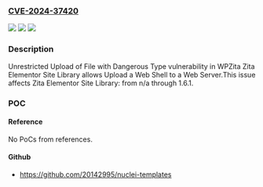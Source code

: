 ### [CVE-2024-37420](https://cve.mitre.org/cgi-bin/cvename.cgi?name=CVE-2024-37420)
![](https://img.shields.io/static/v1?label=Product&message=Zita%20Elementor%20Site%20Library&color=blue)
![](https://img.shields.io/static/v1?label=Version&message=n%2Fa&color=blue)
![](https://img.shields.io/static/v1?label=Vulnerability&message=CWE-434%20Unrestricted%20Upload%20of%20File%20with%20Dangerous%20Type&color=brighgreen)

### Description

Unrestricted Upload of File with Dangerous Type vulnerability in WPZita Zita Elementor Site Library allows Upload a Web Shell to a Web Server.This issue affects Zita Elementor Site Library: from n/a through 1.6.1.

### POC

#### Reference
No PoCs from references.

#### Github
- https://github.com/20142995/nuclei-templates

